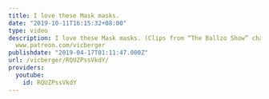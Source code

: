 ```yaml
---
title: I love these Mask masks.
date: "2019-10-11T16:15:32+08:00"
type: video
description: I love these Mask masks. (Clips from “The Ballzo Show” channel on youtube)
  www.patreon.com/vicberger
publishdate: "2019-04-17T01:11:47.000Z"
url: /vicberger/RQUZPssVkdY/
providers:
  youtube:
    id: RQUZPssVkdY
---
```

